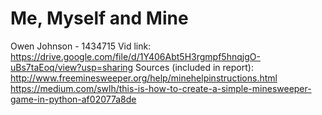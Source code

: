 # Me, Myself and Mine
Owen Johnson - 1434715
Vid link: https://drive.google.com/file/d/1Y406Abt5H3rgmpf5hnqjgO-uBs7taEoq/view?usp=sharing
Sources (included in report):
http://www.freeminesweeper.org/help/minehelpinstructions.html
https://medium.com/swlh/this-is-how-to-create-a-simple-minesweeper-game-in-python-af02077a8de
